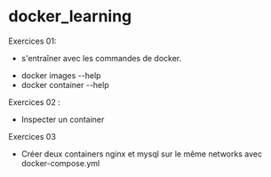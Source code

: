 # docker_learning

Exercices 01:

- s'entraîner avec les commandes de docker.
* docker images --help
* docker container --help

Exercices 02 :

- Inspecter un container

Exercices 03

- Créer deux containers nginx et mysql sur le même networks avec docker-compose.yml





